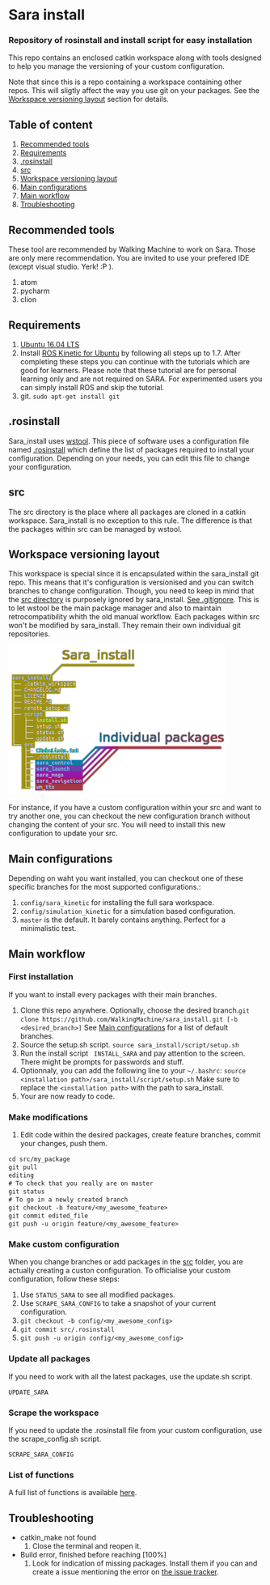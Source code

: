 # Sara install

### Repository of rosinstall and install script for easy installation
This repo contains an enclosed catkin workspace along with tools designed to help you manage the versioning of your custom configuration.

Note that since this is a repo containing a workspace containing other repos. This will sligtly affect the way you use git on your packages. See the [Workspace versioning layout](#workspace-versioning-layout) section for details.

## Table of content
1. [Recommended tools](#recommended-tools)
1. [Requirements](#requirements)
1. [.rosinstall](#rosinstall)
1. [src](#src)
1. [Workspace versioning layout](#workspace-versioning-layout)
1. [Main configurations](#main-configurations)
1. [Main workflow](#main-workflow)
1. [Troubleshooting](#troubleshooting)

## Recommended tools
These tool are recommended by Walking Machine to work on Sara. Those are only mere recommendation. You are invited to use your prefered IDE (except visual studio. Yerk! :P ).
1. atom
1. pycharm
1. clion

## Requirements
1. [Ubuntu 16.04 LTS](http://releases.ubuntu.com/16.04/)
1. Install [ROS Kinetic for Ubuntu](https://wiki.ros.org/kinetic/Installation/Ubuntu) by following all steps up to 1.7. After completing these steps you can continue with the tutorials which are good for learners. Please note that these tutorial are for personal learning only and are not required on SARA. For experimented users you can simply install ROS and skip the tutorial.
1.  git. ``` sudo apt-get install git ```

## .rosinstall
Sara_install uses [wstool](https://wiki.ros.org/wstool). This piece of software uses a configuration file named [.rosinstall](src/.rosinstall) which define the list of packages required to install your configuration. Depending on your needs, you can edit this file to change your configuration.

## src
The src directory is the place where all packages are cloned in a catkin workspace. Sara_install is no exception to this rule. The difference is that the packages within src can be managed by wstool.

## Workspace versioning layout
This workspace is special since it is encapsulated within the sara_install git repo. This means that it's configuration is versionised and you can switch branches to change configuration. Though, you need to keep in mind that the [src directory](#src) is purposely ignored by sara_install. [See .gitignore](.gitignore). This is to let wstool be the main package manager and also to maintain retrocompatibility whith the old manual workflow. Each packages within src won't be modified by sara_install. They remain their own individual git repositories.

![layout](WorkspaceLayout.png)

For instance, if you have a custom configuration within your src and want to try another one, you can checkout the new configuration branch without changing the content of your src. You will need to install this new configuration to update your src.

## Main configurations
Depending on waht you want installed, you can checkout one of these specific branches for the most supported configurations.: 
1. ```config/sara_kinetic``` for installing the full sara workspace.
1. ```config/simulation_kinetic``` for a simulation based configuration.
1. ```master``` is the default. It barely contains anything. Perfect for a minimalistic test.


## Main workflow
### First installation
If you want to install every packages with their main branches.
1. Clone this repo anywhere. Optionally, choose the desired branch.``` git clone https://github.com/WalkingMachine/sara_install.git [-b <desired_branch>] ``` See [Main configurations](#main-configurations) for a list of default branches.
1. Source the setup.sh script. ``` source sara_install/script/setup.sh ```
1. Run the install script ``` INSTALL_SARA``` and pay attention to the screen. There might be prompts for passwords and stuff.
1. Optionnaly, you can add the following line to your ```~/.bashrc```: ``` source <installation path>/sara_install/script/setup.sh ``` Make sure to replace the ```<installation path>``` with the path to sara_install.
1. Your are now ready to code.

### Make modifications
1. Edit code within the desired packages, create feature branches, commit your changes, push them.

```
cd src/my_package
git pull
editing
# To check that you really are on master
git status 
# To go in a newly created branch
git checkout -b feature/<my_awesome_feature>
git commit edited_file
git push -u origin feature/<my_awesome_feature>
```

### Make custom configuration
When you change branches or add packages in the [src](src/) folder, you are actually creating a custon configuration.
To officialise your custom configuration, follow these steps:
1. Use ``` STATUS_SARA ``` to see all modified packages.
1. Use ``` SCRAPE_SARA_CONFIG ``` to take a snapshot of your current configuration.
1. ``` git checkout -b config/<my_awesome_config> ```
1. ``` git commit src/.rosinstall ```
1. ``` git push -u origin config/<my_awesome_config> ```

### Update all packages
If you need to work with all the latest packages, use the update.sh script.
```
UPDATE_SARA
```

 ### Scrape the workspace
 If you need to update the .rosinstall file from your custom configuration, use the scrape_config.sh script.
```
SCRAPE_SARA_CONFIG
```

### List of functions
A full list of functions is available [here](script/).

## Troubleshooting

* catkin_make not found
  1. Close the terminal and reopen it.
* Build error, finished before reaching [100%]
  1. Look for indication of missing packages. Install them if you can and create a issue mentioning the error on [the issue tracker](https://github.com/WalkingMachine/sara_install/issues).
 
